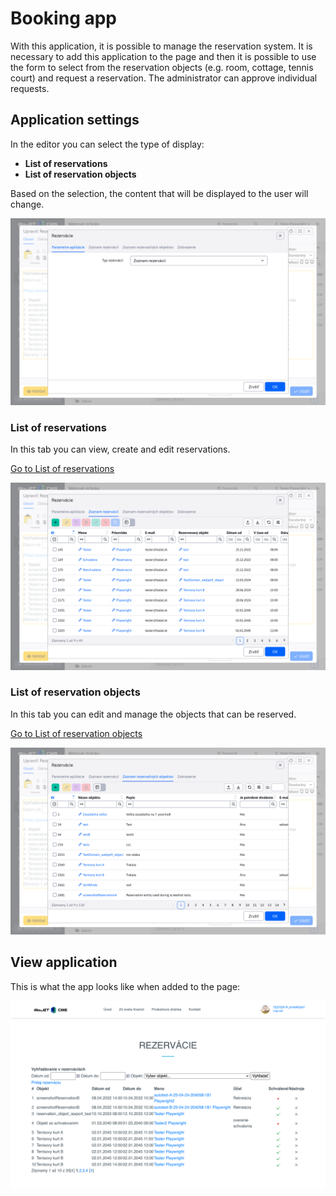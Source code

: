 # Booking app

With this application, it is possible to manage the reservation system. It is necessary to add this application to the page and then it is possible to use the form to select from the reservation objects (e.g. room, cottage, tennis court) and request a reservation. The administrator can approve individual requests.

## Application settings

In the editor you can select the type of display:
- **List of reservations**
- **List of reservation objects**

Based on the selection, the content that will be displayed to the user will change.

![Výber typu zobrazenia](editor.png)

### List of reservations

In this tab you can view, create and edit reservations.

[Go to List of reservations](../reservations/README.md)

![Zoznam rezervácií](reservation-list.png)

### List of reservation objects

In this tab you can edit and manage the objects that can be reserved.

[Go to List of reservation objects](../reservation-objects/README.md)

![Zoznam rezervačných objektov](reservation-object-list.png)

## View application

This is what the app looks like when added to the page:

![Zobrazenie aplikácie](reservation-app.png)

